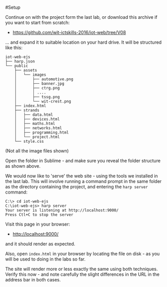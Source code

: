 #Setup

Continue on with the project form the last lab, or download this archive if you want to start from scratch:

- <https://github.com/wit-ictskills-2016/iot-web/tree/V08>

... and expand it to suitable location on your hard drive. It will be structured like this:

~~~
iot-web-ejs
├── harp.json
└── public
    ├── assets
    │   └── images
    │       ├── automotive.png
    │       ├── banner.jpg
    │       ├── ctrg.png
    │       │ .... 
    │       ├── tssg.png
    │       └── wit-crest.png
    ├── index.html
    ├── strands
    │   ├── data.html
    │   ├── devices.html
    │   ├── maths.html
    │   ├── networks.html
    │   ├── programming.html
    │   └── project.html
    └── style.css
~~~

(Not all the image files shown)

Open the folder in Sublime - and make sure you reveal the folder structure as shown above.

We would now like to 'serve' the web site - using the tools we installed in the last lab. This will involve running a command prompt in the same folder as the directory containing the project, and entering the `harp server` command:

~~~
C:\> cd iot-web-ejs
C:\iot-web-ejs> harp server
Your server is listening at http://localhost:9000/
Press Ctl+C to stop the server
~~~

Visit this page in your browser:

- <http://localhost:9000/>

and it should render as expected.

Also, open `index.html` in your browser by locating the file on disk - as you will be used to doing in the labs so far.

The site will render more or less exactly the same using both techniques. Verify this now - and note carefully the slight differences in the URL in the address bar in both cases.


